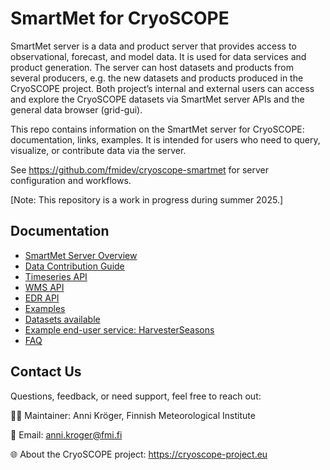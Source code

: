 # SmartMet for CryoSCOPE

SmartMet server is a data and product server that provides access to observational, forecast, and model data. It is used for data services and product generation. The server can host datasets and products from several producers, e.g. the new datasets and products produced in the CryoSCOPE project. Both project’s internal and external users can access and explore the CryoSCOPE datasets via SmartMet server APIs and the general data browser (grid-gui).

This repo contains information on the SmartMet server for CryoSCOPE: documentation, links, examples. It is intended for users who need to query, visualize, or contribute data via the server.

See https://github.com/fmidev/cryoscope-smartmet for server configuration and workflows.

[Note: This repository is a work in progress during summer 2025.]

## Documentation

- [SmartMet Server Overview](docs/00_Overview.md)
- [Data Contribution Guide](docs/01_Data_Contribution.md)
- [Timeseries API](docs/02_Timeseries.md)
- [WMS API](docs/03_WMS.md)
- [EDR API](docs/04_EDR.md)
- [Examples](docs/05_Examples.md)
- [Datasets available](docs/06_Datasets.md)
- [Example end-user service: HarvesterSeasons](docs/07_HarvesterSeasons.md)
- [FAQ](docs/08_FAQ.md)

## Contact Us

Questions, feedback, or need support, feel free to reach out:

👩‍💻 Maintainer: Anni Kröger, Finnish Meteorological Institute

📧 Email: anni.kroger@fmi.fi

🌐 About the CryoSCOPE project: https://cryoscope-project.eu

